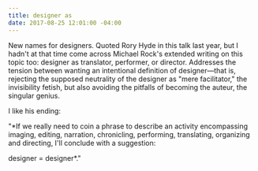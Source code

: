 ```yaml
---
title: designer as
date: 2017-08-25 12:01:00 -04:00
---
```


New names for designers. Quoted Rory Hyde in this talk last year, but I hadn't at that time come across Michael Rock's extended writing on this topic too: designer as translator, performer, or director. Addresses the tension between wanting an intentional definition of designer—that is, rejecting the supposed neutrality of the designer as "mere facilitator," the invisibility fetish, but also avoiding the pitfalls of becoming the auteur, the singular genius.

I like his ending:

"*If we really need to coin a phrase to describe an activity encompassing imaging, editing, narration, chronicling, performing, translating, organizing and directing, I'll conclude with a suggestion:

designer = designer*."